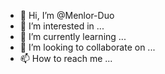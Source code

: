- 👋 Hi, I’m @Menlor-Duo
- 👀 I’m interested in ...
- 🌱 I’m currently learning ...
- 💞️ I’m looking to collaborate on ...
- 📫 How to reach me ...

<!---
Menlor-Duo/Menlor-Duo is a ✨ special ✨ repository because its `README.md` (this file) appears on your GitHub profile.
You can click the Preview link to take a look at your changes.
--->
